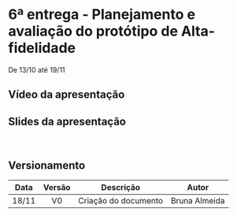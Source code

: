 # 6ª entrega - Planejamento e avaliação do protótipo de Alta-fidelidade
De 13/10 até 19/11

<p align="justify"></p>
<p align="justify"></p>

## Vídeo da apresentação

<!-- <iframe width="853" height="480" src="https://www.youtube.com/embed/" frameborder="0" allow="accelerometer; autoplay; clipboard-write; encrypted-media; gyroscope; picture-in-picture" allowfullscreen></iframe> -->


## Slides da apresentação

<!-- <object data="../../imagens/apresentacao_5.pdf" type="application/pdf" width="700px" height="400px">
<embed src="../../imagens/apresentacao_5.pdf">
        <p>This browser does not support PDFs. Please download the PDF to view it: <a href="../../imagens/apresentacao_5.pdf">Download PDF</a>.</p>
    </embed>
</object> -->
<br>

## Versionamento

| Data |Versão| Descrição | Autor |
|:----:|:----:|:---------:|:-----:|
|18/11 | V0   |Criação do documento|Bruna Almeida|